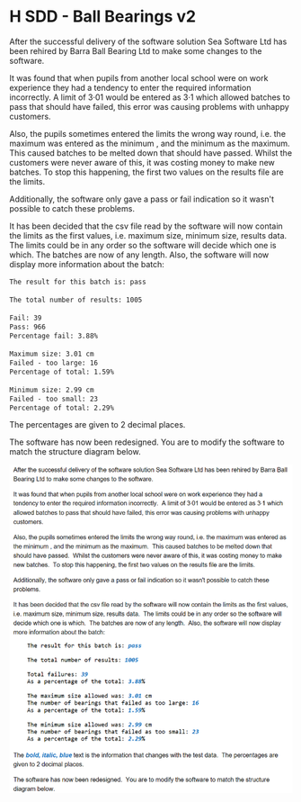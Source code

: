 # H SDD - Ball Bearings v2

After the successful delivery of the software solution Sea Software Ltd has been rehired by Barra Ball Bearing Ltd to make some changes to the software.

It was found that when pupils from another local school were on work experience they had a tendency to enter the required information incorrectly.
A limit of 3·01 would be entered as 3·1 which allowed batches to pass that should have failed, this error was causing problems with unhappy customers.

Also, the pupils sometimes entered the limits the wrong way round, i.e. the maximum was entered as the minimum , and the minimum as the maximum.
This caused batches to be melted down that should have passed.  Whilst the customers were never aware of this, it was costing money to make new batches.
To stop this happening, the first two values on the results file are the limits.

Additionally, the software only gave a pass or fail indication so it wasn't possible to catch these problems.

It has been decided that the csv file read by the software will now contain the limits as the first values, i.e. maximum size, minimum size, results data.
The limits could be in any order so the software will decide which one is which.
The batches are now of any length.  Also, the software will now display more information about the batch:

```
The result for this batch is: pass

The total number of results: 1005

Fail: 39
Pass: 966
Percentage fail: 3.88%

Maximum size: 3.01 cm
Failed - too large: 16
Percentage of total: 1.59%

Minimum size: 2.99 cm
Failed - too small: 23
Percentage of total: 2.29%
```

The percentages are given to 2 decimal places.

The software has now been redesigned.
You are to modify the software to match the structure diagram below.

![image](assets/image.png)